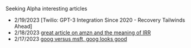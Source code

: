 
Seeking Alpha interesting articles

* 2/19/2023 [Twilio: GPT-3 Integration Since 2020 - Recovery Tailwinds Ahead]
* 2/18/2023 [great article on amzn and the meaning of IRR](https://seekingalpha.com/article/4579611-amazon-higher-rates-mean-trouble-ahead)
* 2/17/2023 [goog versus msft, goog looks good](https://seekingalpha.com/article/4579046-google-vs-microsoft-one-of-these-ai-champions-has-3x-better-return-potential)
